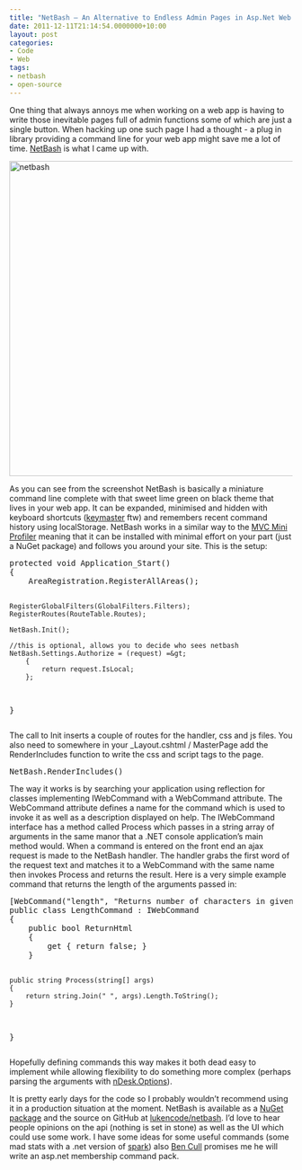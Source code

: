 ```yaml
---
title: "NetBash – An Alternative to Endless Admin Pages in Asp.Net Web Applications"
date: 2011-12-11T21:14:54.0000000+10:00
layout: post
categories:
- Code
- Web
tags:
- netbash
- open-source
---
```


<p>One thing that always annoys me when working on a web app is having to write those inevitable pages full of admin functions some of which are just a single button. When hacking up one such page I had a thought - a plug in library providing a command line for your web app might save me a lot of time. <a href="https://github.com/lukencode/NetBash" target="_blank">NetBash</a> is what I came up with.</p> <p><a href="http://lukencode.com/wp-content/uploads/2011/12/netbash.png"><img style="background-image: none; border-right-width: 0px; padding-left: 0px; padding-right: 0px; display: block; float: none; border-top-width: 0px; border-bottom-width: 0px; margin-left: auto; border-left-width: 0px; margin-right: auto; padding-top: 0px" title="netbash" border="0" alt="netbash" src="http://lukencode.com/wp-content/uploads/2011/12/netbash_thumb.png" width="1028" height="561"></a></p> <p>As you can see from the screenshot NetBash is basically a miniature command line complete with that sweet lime green on black theme that lives in your web app. It can be expanded, minimised and hidden with keyboard shortcuts (<a href="https://github.com/madrobby/keymaster" target="_blank">keymaster</a> ftw) and remembers recent command history using localStorage. NetBash works in a similar way to the <a href="http://code.google.com/p/mvc-mini-profiler/" target="_blank">MVC Mini Profiler</a> meaning that it can be installed with minimal effort on your part (just a NuGet package) and follows you around your site. This is the setup:</p><pre class="prettyprint">protected void Application_Start()
{
    AreaRegistration.RegisterAllAreas();

    RegisterGlobalFilters(GlobalFilters.Filters);
    RegisterRoutes(RouteTable.Routes);

    NetBash.Init();

    //this is optional, allows you to decide who sees netbash
    NetBash.Settings.Authorize = (request) =&gt;
        {
            return request.IsLocal;
        };
}
</pre>
<p>The call to Init inserts a couple of routes for the handler, css and js files. You also need to somewhere in your _Layout.cshtml / MasterPage add the RenderIncludes function to write the css and script tags to the page.</p><pre class="prettyprint">NetBash.RenderIncludes()</pre>
<p>The way it works is by searching your application using reflection for classes implementing IWebCommand with a WebCommand attribute. The WebCommand attribute defines a name for the command which is used to invoke it as well as a description displayed on help. The IWebCommand interface has a method called Process which passes in a string array of arguments in the same manor that a .NET console application’s main method would. When a command is entered on the front end an ajax request is made to the NetBash handler. The handler grabs the first word of the request text and matches it to a WebCommand with the same name then invokes Process and returns the result. Here is a very simple example command that returns the length of the arguments passed in:</p><pre class="prettyprint">[WebCommand("length", "Returns number of characters in given arguments")]
public class LengthCommand : IWebCommand
{
    public bool ReturnHtml
    {
        get { return false; }
    }

    public string Process(string[] args)
    {
        return string.Join(" ", args).Length.ToString();
    }
}</pre>
<p>Hopefully defining commands this way makes it both dead easy to implement while allowing flexibility to do something more complex (perhaps parsing the arguments with <a href="http://www.ndesk.org/Options" target="_blank">nDesk.Options</a>).</p>
<p>It is pretty early days for the code so I probably wouldn’t recommend using it in a production situation at the moment. NetBash is available as a <a href="http://nuget.org/packages/NetBash" target="_blank">NuGet package</a> and the source on GitHub at <a href="https://github.com/lukencode/NetBash" target="_blank">lukencode/netbash</a>. I’d love to hear people opinions on the api (nothing is set in stone) as well as the UI which could use some work. I have some ideas for some useful commands (some mad stats with a .net version of <a href="https://github.com/holman/spark" target="_blank">spark</a>) also <a href="http://benjii.me/" target="_blank">Ben Cull</a> promises me he will write an asp.net membership command pack.</p>